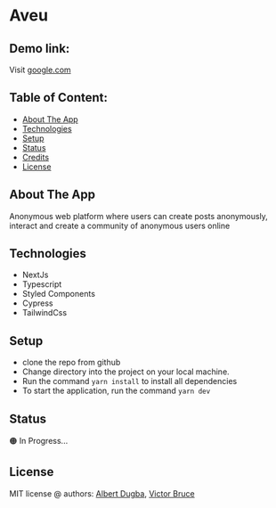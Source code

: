 # Aveu

## Demo link:

Visit [google.com](https://google.com)

## Table of Content:

- [About The App](#about-the-app)
- [Technologies](#technologies)
- [Setup](#setup)
- [Status](#status)
- [Credits](#credits)
- [License](#license)

## About The App

Anonymous web platform where users can create posts anonymously, interact and create a community of anonymous users online

## Technologies

- NextJs
- Typescript
- Styled Components
- Cypress
- TailwindCss

## Setup

- clone the repo from github
- Change directory into the project on your local machine.
- Run the command `yarn install` to install all dependencies
- To start the application, run the command `yarn dev`

## Status

🟠 In Progress...


## License

MIT license @ authors: [Albert Dugba](https://albertdugba.dev), [Victor Bruce](https://victorbruce.dev)
